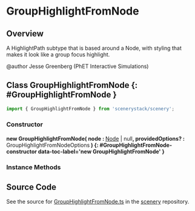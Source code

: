 # GroupHighlightFromNode

## Overview

A HighlightPath subtype that is based around a Node, with styling that makes it look like a group focus
highlight.

@author Jesse Greenberg (PhET Interactive Simulations)

## Class GroupHighlightFromNode {: #GroupHighlightFromNode }


```js
import { GroupHighlightFromNode } from 'scenerystack/scenery';
```
### Constructor

#### new GroupHighlightFromNode( node : <span style="font-weight: 400;">[Node](../scenery/Node.md) | <span style="color: hsla(calc(var(--md-hue) + 180deg),80%,40%,1);">null</span></span>, providedOptions? : <span style="font-weight: 400;">GroupHighlightFromNodeOptions</span> ) {: #GroupHighlightFromNode-constructor data-toc-label='new GroupHighlightFromNode' }

### Instance Methods





## Source Code

See the source for [GroupHighlightFromNode.ts](https://github.com/phetsims/scenery/blob/main/js/accessibility/GroupHighlightFromNode.ts) in the [scenery](https://github.com/phetsims/scenery) repository.
